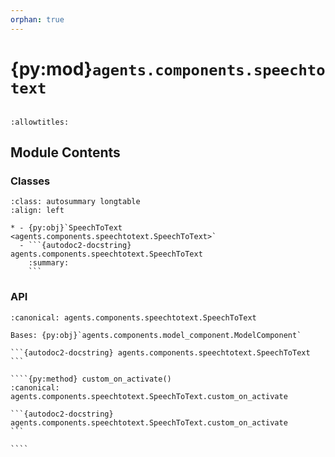 ```yaml
---
orphan: true
---
```


# {py:mod}`agents.components.speechtotext`

```{py:module} agents.components.speechtotext
```

```{autodoc2-docstring} agents.components.speechtotext
:allowtitles:
```

## Module Contents

### Classes

````{list-table}
:class: autosummary longtable
:align: left

* - {py:obj}`SpeechToText <agents.components.speechtotext.SpeechToText>`
  - ```{autodoc2-docstring} agents.components.speechtotext.SpeechToText
    :summary:
    ```
````

### API

`````{py:class} SpeechToText(*, inputs: typing.List[agents.ros.Topic], outputs: typing.List[agents.ros.Topic], model_client: agents.clients.model_base.ModelClient, config: typing.Optional[agents.config.SpeechToTextConfig] = None, trigger: typing.Union[agents.ros.Topic, typing.List[agents.ros.Topic]], component_name: str, callback_group=None, **kwargs)
:canonical: agents.components.speechtotext.SpeechToText

Bases: {py:obj}`agents.components.model_component.ModelComponent`

```{autodoc2-docstring} agents.components.speechtotext.SpeechToText
```

````{py:method} custom_on_activate()
:canonical: agents.components.speechtotext.SpeechToText.custom_on_activate

```{autodoc2-docstring} agents.components.speechtotext.SpeechToText.custom_on_activate
```

````

`````
